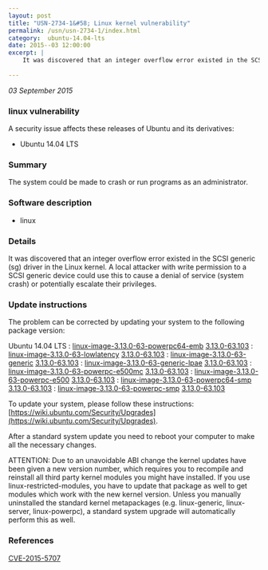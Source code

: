 ```yaml
---
layout: post
title: "USN-2734-1&#58; Linux kernel vulnerability"
permalink: /usn/usn-2734-1/index.html
category:  ubuntu-14.04-lts
date: 2015--03 12:00:00
excerpt: |
    It was discovered that an integer overflow error existed in the SCSI generic (sg) driver in the Linux kernel. A local attacker with write permission to a SCSI generic device could use this to cause a denial of service (system crash) or potentially escalate their privileges. 
    
--- 
```

 
 

*03 September 2015*

### linux vulnerability

A security issue affects these releases of Ubuntu and its derivatives:

* Ubuntu 14.04 LTS

### Summary

The system could be made to crash or run programs as an administrator. 

### Software description

* linux 

### Details

It was discovered that an integer overflow error existed in the SCSI generic (sg) driver in the Linux kernel. A local attacker with write permission to a SCSI generic device could use this to cause a denial of service (system crash) or potentially escalate their privileges. 

### Update instructions

The problem can be corrected by updating your system to the following package version:

Ubuntu 14.04 LTS
 : [linux-image-3.13.0-63-powerpc64-emb](https://launchpad.net/ubuntu/+source/linux) <span> [3.13.0-63.103](https://launchpad.net/ubuntu/+source/linux/3.13.0-63.103) </span> 
 : [linux-image-3.13.0-63-lowlatency](https://launchpad.net/ubuntu/+source/linux) <span> [3.13.0-63.103](https://launchpad.net/ubuntu/+source/linux/3.13.0-63.103) </span> 
 : [linux-image-3.13.0-63-generic](https://launchpad.net/ubuntu/+source/linux) <span> [3.13.0-63.103](https://launchpad.net/ubuntu/+source/linux/3.13.0-63.103) </span> 
 : [linux-image-3.13.0-63-generic-lpae](https://launchpad.net/ubuntu/+source/linux) <span> [3.13.0-63.103](https://launchpad.net/ubuntu/+source/linux/3.13.0-63.103) </span> 
 : [linux-image-3.13.0-63-powerpc-e500mc](https://launchpad.net/ubuntu/+source/linux) <span> [3.13.0-63.103](https://launchpad.net/ubuntu/+source/linux/3.13.0-63.103) </span> 
 : [linux-image-3.13.0-63-powerpc-e500](https://launchpad.net/ubuntu/+source/linux) <span> [3.13.0-63.103](https://launchpad.net/ubuntu/+source/linux/3.13.0-63.103) </span> 
 : [linux-image-3.13.0-63-powerpc64-smp](https://launchpad.net/ubuntu/+source/linux) <span> [3.13.0-63.103](https://launchpad.net/ubuntu/+source/linux/3.13.0-63.103) </span> 
 : [linux-image-3.13.0-63-powerpc-smp](https://launchpad.net/ubuntu/+source/linux) <span> [3.13.0-63.103](https://launchpad.net/ubuntu/+source/linux/3.13.0-63.103) </span> 

To update your system, please follow these instructions: [https://wiki.ubuntu.com/Security/Upgrades](https://wiki.ubuntu.com/Security/Upgrades).

After a standard system update you need to reboot your computer to make all the necessary changes.

ATTENTION: Due to an unavoidable ABI change the kernel updates have been given a new version number, which requires you to recompile and reinstall all third party kernel modules you might have installed. If you use linux-restricted-modules, you have to update that package as well to get modules which work with the new kernel version. Unless you manually uninstalled the standard kernel metapackages (e.g. linux-generic, linux-server, linux-powerpc), a standard system upgrade will automatically perform this as well. 

### References

 
 [CVE-2015-5707](http://people.ubuntu.com/~ubuntu-security/cve/CVE-2015-5707)
 

